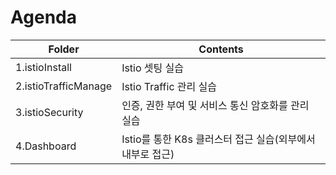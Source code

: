 # Agenda
| Folder | Contents             |
|-|-|
| 1.istioInstall          | Istio 셋팅 실습 |
| 2.istioTrafficManage    | Istio Traffic 관리 실습 |
| 3.istioSecurity         | 인증, 권한 부여 및 서비스 통신 암호화를 관리 실습 |
| 4.Dashboard             | Istio를 통한 K8s 클러스터 접근 실습(외부에서 내부로 접근) |
